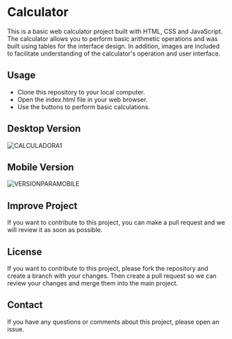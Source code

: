 # Calculator

This is a basic web calculator project built with HTML, CSS and JavaScript. The calculator allows you to perform basic arithmetic operations and was built using tables for the interface design. In addition, images are included to facilitate understanding of the calculator's operation and user interface.

## Usage

* Clone this repository to your local computer.
* Open the index.html file in your web browser.
* Use the buttons to perform basic calculations.


## Desktop Version

![CALCULADORA1]()

## Mobile Version 

![VERSIONPARAMOBILE]()

## Improve Project
If you want to contribute to this project, you can make a pull request and we will review it as soon as possible.

## License
If you want to contribute to this project, please fork the repository and create a branch with your changes. Then create a pull request so we can review your changes and merge them into the main project.

## Contact
If you have any questions or comments about this project, please open an issue. 